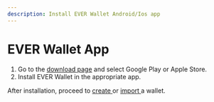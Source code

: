 ```yaml
---
description: Install EVER Wallet Android/Ios app
---
```


# EVER Wallet App

1. Go to the [download page](https://everwallet.net/) and select Google Play or Apple Store.
2. Install EVER Wallet in the appropriate app.

After installation, proceed to [create ](../creating-a-new-wallet.md)or [import ](../sign-in-with-existing-seed-phrase.md)a wallet.
